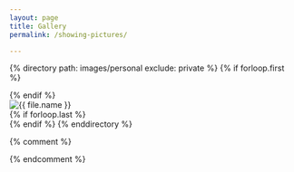 ```yaml
---
layout: page
title: Gallery
permalink: /showing-pictures/

---
```


{% directory path: images/personal exclude: private %}
{% if forloop.first %}
<div class="image-gallery-container gallery-{{ forloop.length }}-up">
{% endif %}
  <div class="image image-{{ forloop.index }}-of-{{ forloop.length }}">
    <img src="{{ file.url }}"
         alt="{{ file.name }}"
         datetime="{{ file.date | date_to_xmlschema }}" />
  </div>
{% if forloop.last %}
</div>
{% endif %}
{% enddirectory %}

{% comment %}
        <div class="image image-1-of-7"><!-- image here --></div>
    <div class="image image-2-of-7"><!-- image here --></div>
        <div class="image image-3-of-7"><!-- image here --></div>
        <div class="image image-4-of-7"><!-- image here --></div>
        <div class="image image-5-of-7"><!-- image here --></div>
        <div class="image image-6-of-7"><!-- image here --></div>
        <div class="image image-7-of-7"><!-- image here --></div>
{% endcomment %}
